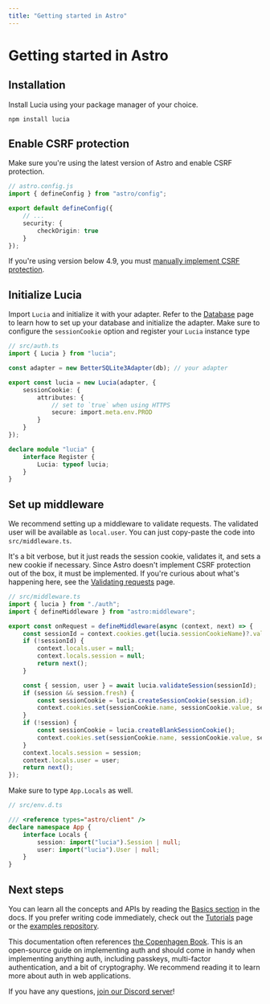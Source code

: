 ```yaml
---
title: "Getting started in Astro"
---
```


# Getting started in Astro

## Installation

Install Lucia using your package manager of your choice.

```
npm install lucia
```

## Enable CSRF protection

Make sure you're using the latest version of Astro and enable CSRF protection.

```ts
// astro.config.js
import { defineConfig } from "astro/config";

export default defineConfig({
	// ...
	security: {
		checkOrigin: true
	}
});
```

If you're using version below 4.9, you must [manually implement CSRF protection](https://lucia-auth.com/guides/validate-session-cookies/).

## Initialize Lucia

Import `Lucia` and initialize it with your adapter. Refer to the [Database](/database) page to learn how to set up your database and initialize the adapter. Make sure to configure the `sessionCookie` option and register your `Lucia` instance type

```ts
// src/auth.ts
import { Lucia } from "lucia";

const adapter = new BetterSQLite3Adapter(db); // your adapter

export const lucia = new Lucia(adapter, {
	sessionCookie: {
		attributes: {
			// set to `true` when using HTTPS
			secure: import.meta.env.PROD
		}
	}
});

declare module "lucia" {
	interface Register {
		Lucia: typeof lucia;
	}
}
```

## Set up middleware

We recommend setting up a middleware to validate requests. The validated user will be available as `local.user`. You can just copy-paste the code into `src/middleware.ts`.

It's a bit verbose, but it just reads the session cookie, validates it, and sets a new cookie if necessary. Since Astro doesn't implement CSRF protection out of the box, it must be implemented. If you're curious about what's happening here, see the [Validating requests](/guides/validate-session-cookies/astro) page.

```ts
// src/middleware.ts
import { lucia } from "./auth";
import { defineMiddleware } from "astro:middleware";

export const onRequest = defineMiddleware(async (context, next) => {
	const sessionId = context.cookies.get(lucia.sessionCookieName)?.value ?? null;
	if (!sessionId) {
		context.locals.user = null;
		context.locals.session = null;
		return next();
	}

	const { session, user } = await lucia.validateSession(sessionId);
	if (session && session.fresh) {
		const sessionCookie = lucia.createSessionCookie(session.id);
		context.cookies.set(sessionCookie.name, sessionCookie.value, sessionCookie.attributes);
	}
	if (!session) {
		const sessionCookie = lucia.createBlankSessionCookie();
		context.cookies.set(sessionCookie.name, sessionCookie.value, sessionCookie.attributes);
	}
	context.locals.session = session;
	context.locals.user = user;
	return next();
});
```

Make sure to type `App.Locals` as well.

```ts
// src/env.d.ts

/// <reference types="astro/client" />
declare namespace App {
	interface Locals {
		session: import("lucia").Session | null;
		user: import("lucia").User | null;
	}
}
```

## Next steps

You can learn all the concepts and APIs by reading the [Basics section](/basics/sessions) in the docs. If you prefer writing code immediately, check out the [Tutorials](/tutorials) page or the [examples repository](https://github.com/lucia-auth/examples/tree/main).

This documentation often references [the Copenhagen Book](https://thecopenhagenbook.com). This is an open-source guide on implementing auth and should come in handy when implementing anything auth, including passkeys, multi-factor authentication, and a bit of cryptography. We recommend reading it to learn more about auth in web applications.

If you have any questions, [join our Discord server](https://discord.com/invite/PwrK3kpVR3)!
